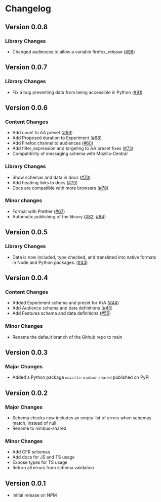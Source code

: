 # Changelog

## Version 0.0.8

### Library Changes
- Changed audiences to allow a variable firefox_release ([#98](https://github.com/mozilla/nimbus-shared/issues/98))

## Version 0.0.7

### Library Changes

- Fix a bug preventing data from being accessible in Python
  ([#91](https://github.com/mozilla/nimbus-shared/pull/91))

## Version 0.0.6

### Content Changes

- Add count to AA preset ([#69](https://github.com/mozilla/nimbus-shared/pull/69))
- Add Proposed duration to Experiment ([#68](https://github.com/mozilla/nimbus-shared/pull/68))
- Add Firefox channel to audiences ([#60](https://github.com/mozilla/nimbus-shared/pull/60))
- Add filter_expression and targeting to AA preset fixes
  ([#73](https://github.com/mozilla/nimbus-shared/pull/73))
- Compatibility of messaging schema with Mozilla-Central

### Library Changes

- Show schemas and data in docs ([#70](https://github.com/mozilla/nimbus-shared/pull/70))
- Add heading links to docs ([#70](https://github.com/mozilla/nimbus-shared/pull/70))
- Docs are compatible with more browsers ([#78](https://github.com/mozilla/nimbus-shared/pull/78))

### Minor changes

- Format with Prettier ([#67](https://github.com/mozilla/nimbus-shared/pull/67))
- Automatic publishing of the library ([#82](https://github.com/mozilla/nimbus-shared/pull/82),
  [#84](https://github.com/mozilla/nimbus-shared/pull/84))

## Version 0.0.5

### Library Changes

- Data is now included, type checked, and translated into native formats in Node and Python
  packages. ([#43](https://github.com/mozilla/nimbus-shared/pull/43))

## Version 0.0.4

### Content Changes

- Added Experiment schema and preset for A/A
  ([#44](https://github.com/mozilla/nimbus-shared/pull/44))
- Add Audience schema and data definitions ([#45](https://github.com/mozilla/nimbus-shared/pull/45))
- Add Features schema and data definitions ([#55](https://github.com/mozilla/nimbus-shared/pull/55))

### Minor Changes

- Rename the default branch of the Github repo to main

## Version 0.0.3

### Major Changes

- Added a Python package `mozilla-nimbus-shared` published on PyPI

## Version 0.0.2

### Major Changes

- Schema checks now includes an empty list of errors when schemas match, instead of null
- Rename to nimbus-shared

### Minor Changes

- Add CFR schemas
- Add docs for JS and TS usage
- Expose types for TS usage
- Return all errors from schema validation

## Version 0.0.1

- Initial release on NPM
